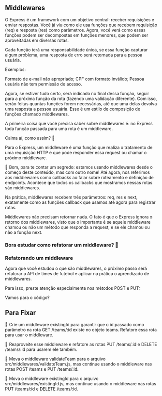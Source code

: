 ## Middlewares

O Express é um framework com um objetivo central: receber requisições e enviar respostas. Você já viu como ele usa funções que recebem requisição (req) e resposta (res) como parâmetros. Agora, você verá como essas funções podem ser decompostas em funções menores, que podem ser aproveitadas em diversas rotas.

Cada função terá uma responsabilidade única, se essa função capturar algum problema, uma resposta de erro será retornada para a pessoa usuária.

Exemplos:

Formato de e-mail não apropriado;
CPF com formato inválido;
Pessoa usuária não tem permissão de acesso.

Agora, se estiver tudo certo, será indicado no final dessa função, seguir para a próxima função da rota (fazendo uma validação diferente). Com isso, serão feitas quantas funções forem necessárias, até que uma delas devolva uma resposta a pessoa usuária. Esse é um estilo de composição de funções chamado middlewares.

A primeira coisa que você precisa saber sobre middlewares é: no Express toda função passada para uma rota é um middleware.

Calma aí, como assim? 🤔

Para o Express, um middleware é uma função que realiza o tratamento de uma requisição HTTP e que pode responder essa request ou chamar o próximo middleware.

🤫 Bom, para te contar um segredo: estamos usando middlewares desde o começo deste conteúdo, mas com outro nome! Até agora, nos referimos aos middlewares como callbacks ao falar sobre roteamento e definição de endpoints. Acontece que todos os callbacks que mostramos nessas rotas são middlewares.

Na prática, middlewares recebem três parâmetros: req, res e next, exatamente como as funções callback que usamos até agora para registrar rotas.

Middlewares não precisam retornar nada. O fato é que o Express ignora o retorno dos middlewares, visto que o importante é se aquele middleware chamou ou não um método que responda a request, e se ele chamou ou não a função next.

### Bora estudar como refatorar um middleware? 🚀

### Refatorando um middleware

Agora que você estudou o que são middlewares, o próximo passo será refatorar a API de times de futebol e aplicar na prática o aprendizado de middlewares.

Para isso, preste atenção especialmente nos métodos POST e PUT:

Vamos para o código?

## Para Fixar

🚀 Crie um middleware existingId para garantir que o id passado como parâmetro na rota GET /teams/:id existe no objeto teams. Refatore essa rota para usar o middleware.

🚀 Reaproveite esse middleware e refatore as rotas PUT /teams/:id e DELETE /teams/:id para usarem ele também.

🚀 Mova o middleware validateTeam para o arquivo src/middlewares/validateTeam.js, mas continue usando o middleware nas rotas POST /teams e PUT /teams/:id.

🚀 Mova o middleware existingId para o arquivo src/middlewares/existingId.js, mas continue usando o middleware nas rotas PUT /teams/:id e DELETE /teams/:id.

